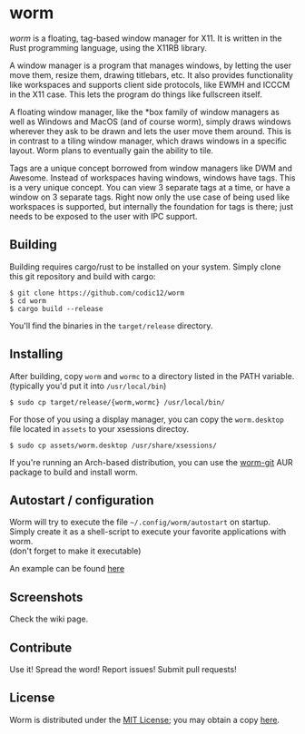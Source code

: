 # worm
*worm* is a floating, tag-based window manager for X11. It is written in the Rust programming language, using the X11RB library.

A window manager is a program that manages windows, by letting the user move them, resize them, drawing titlebars, etc. It also provides functionality like workspaces and supports client side protocols, like EWMH and ICCCM in the X11 case. This lets the program do things like fullscreen itself.

A floating window manager, like the \*box family of window managers as well as Windows and MacOS (and of course worm), simply draws windows wherever they ask to be drawn and lets the user move them around. This is in contrast to a tiling window manager, which draws windows in a specific layout. Worm plans to eventually gain the ability to tile.

Tags are a unique concept borrowed from window managers like DWM and Awesome. Instead of workspaces having windows, windows have tags. This is a very unique concept. You can view 3 separate tags at a time, or have a window on 3 separate tags. Right now only the use case of being used like workspaces is supported, but internally the foundation for tags is there; just needs to be exposed to the user with IPC support.

## Building
Building requires cargo/rust to be installed on your system.
Simply clone this git repository and build with cargo:
```
$ git clone https://github.com/codic12/worm
$ cd worm
$ cargo build --release
```

You'll find the binaries in the `target/release` directory.

## Installing
After building, copy `worm` and `wormc` to a directory listed in the PATH variable.
(typically you'd put it into `/usr/local/bin`)

```
$ sudo cp target/release/{worm,wormc} /usr/local/bin/
```

For those of you using a display manager, you can copy the `worm.desktop` file located in `assets` to your xsessions directoy.

```
$ sudo cp assets/worm.desktop /usr/share/xsessions/
```

If you're running an Arch-based distribution, you can use the [worm-git](https://aur.archlinux.org/packages/worm-git/) AUR package to build and install worm.


## Autostart / configuration
Worm will try to execute the file `~/.config/worm/autostart` on startup.  
Simply create it as a shell-script to execute your favorite applications with worm.  
(don't forget to make it executable)

An example can be found [here](examples/autostart)

## Screenshots
Check the wiki page.

## Contribute
Use it! Spread the word! Report issues! Submit pull requests!

## License
Worm is distributed under the [MIT License](LICENSE); you may obtain a copy [here](https://mit-license.org/).
